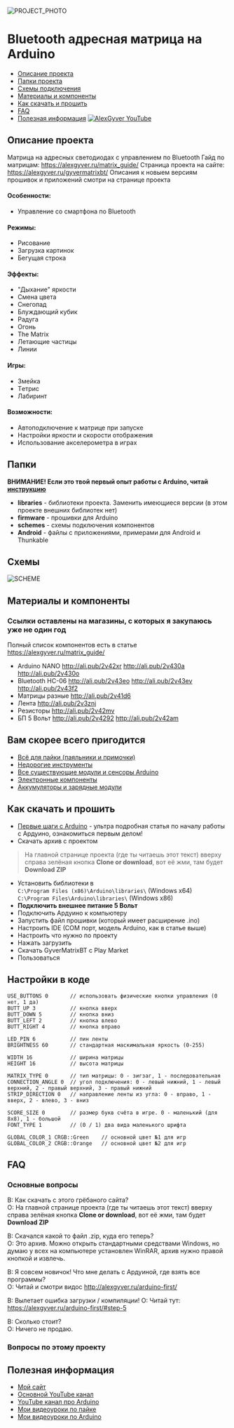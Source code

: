 ![PROJECT_PHOTO](https://github.com/AlexGyver/GyverMatrixBT/blob/master/proj_img.jpg)
# Bluetooth адресная матрица на Arduino
* [Описание проекта](#chapter-0)
* [Папки проекта](#chapter-1)
* [Схемы подключения](#chapter-2)
* [Материалы и компоненты](#chapter-3)
* [Как скачать и прошить](#chapter-4)
* [FAQ](#chapter-5)
* [Полезная информация](#chapter-6)
[![AlexGyver YouTube](http://alexgyver.ru/git_banner.jpg)](https://www.youtube.com/channel/UCgtAOyEQdAyjvm9ATCi_Aig?sub_confirmation=1)

<a id="chapter-0"></a>
## Описание проекта
Матрица на адресных светодиодах с управлением по Bluetooth
Гайд по матрицам: https://alexgyver.ru/matrix_guide/
Страница проекта на сайте: https://alexgyver.ru/gyvermatrixbt/
Описания к новыем версиям прошивок и приложений смотри на странице проекта  
#### Особенности:
 - Управление со смартфона по Bluetooth
#### Режимы:
 - Рисование
 - Загрузка картинок
 - Бегущая строка  
#### Эффекты:
 - "Дыхание" яркости
 - Смена цвета
 - Снегопад
 - Блуждающий кубик
 - Радуга
 - Огонь
 - The Matrix
 - Летающие частицы
 - Линии  
#### Игры:
 - Змейка
 - Tетриc
 - Лабиринт  
#### Возможности:
- Автоподключение к матрице при запуске
- Настройки яркости и скорости отображения
- Использование акселерометра в играх

<a id="chapter-1"></a>
## Папки
**ВНИМАНИЕ! Если это твой первый опыт работы с Arduino, читай [инструкцию](#chapter-4)**
- **libraries** - библиотеки проекта. Заменить имеющиеся версии (в этом проекте внешних библиотек нет)
- **firmware** - прошивки для Arduino
- **schemes** - схемы подключения компонентов
- **Android** - файлы с приложениями, примерами для Android и Thunkable

<a id="chapter-2"></a>
## Схемы
![SCHEME](https://github.com/AlexGyver/GyverMatrixBT/blob/master/schemes/scheme.jpg)

<a id="chapter-3"></a>
## Материалы и компоненты
### Ссылки оставлены на магазины, с которых я закупаюсь уже не один год
Полный список компонентов есть в статье https://alexgyver.ru/matrix_guide/
- Arduino NANO http://ali.pub/2v42xr  http://ali.pub/2v430a  http://ali.pub/2v430o
- Bluetooth HC-06 http://ali.pub/2v43eo  http://ali.pub/2v43ev  http://ali.pub/2v43f2
- Матрицы разные http://ali.pub/2v41d6
- Лента http://ali.pub/2v3znj
- Резисторы http://ali.pub/2v42mv
- БП 5 Вольт http://ali.pub/2v4292  http://ali.pub/2v42am

## Вам скорее всего пригодится
* [Всё для пайки (паяльники и примочки)](http://alexgyver.ru/all-for-soldering/)
* [Недорогие инструменты](http://alexgyver.ru/my_instruments/)
* [Все существующие модули и сенсоры Arduino](http://alexgyver.ru/arduino_shop/)
* [Электронные компоненты](http://alexgyver.ru/electronics/)
* [Аккумуляторы и зарядные модули](http://alexgyver.ru/18650/)

<a id="chapter-4"></a>
## Как скачать и прошить
* [Первые шаги с Arduino](http://alexgyver.ru/arduino-first/) - ультра подробная статья по началу работы с Ардуино, ознакомиться первым делом!
* Скачать архив с проектом
> На главной странице проекта (где ты читаешь этот текст) вверху справа зелёная кнопка **Clone or download**, вот её жми, там будет **Download ZIP**
* Установить библиотеки в  
`C:\Program Files (x86)\Arduino\libraries\` (Windows x64)  
`C:\Program Files\Arduino\libraries\` (Windows x86)
* **Подключить внешнее питание 5 Вольт**
* Подключить Ардуино к компьютеру
* Запустить файл прошивки (который имеет расширение .ino)
* Настроить IDE (COM порт, модель Arduino, как в статье выше)
* Настроить что нужно по проекту
* Нажать загрузить
* Скачать GyverMatrixBT с Play Market
* Пользоваться  

## Настройки в коде
    USE_BUTTONS 0       // использовать физические кнопки управления (0 нет, 1 да)
    BUTT_UP 3           // кнопка вверх
    BUTT_DOWN 5         // кнопка вниз
    BUTT_LEFT 2         // кнопка влево
    BUTT_RIGHT 4        // кнопка вправо

    LED_PIN 6           // пин ленты
    BRIGHTNESS 60       // стандартная маскимальная яркость (0-255)

    WIDTH 16            // ширина матрицы
    HEIGHT 16           // высота матрицы

    MATRIX_TYPE 0       // тип матрицы: 0 - зигзаг, 1 - последовательная
    CONNECTION_ANGLE 0  // угол подключения: 0 - левый нижний, 1 - левый верхний, 2 - правый верхний, 3 - правый нижний
    STRIP_DIRECTION 0   // направление ленты из угла: 0 - вправо, 1 - вверх, 2 - влево, 3 - вниз

    SCORE_SIZE 0        // размер букв счёта в игре. 0 - маленький (для 8х8), 1 - большой
    FONT_TYPE 1			// (0 / 1) два вида маленького шрифта

    GLOBAL_COLOR_1 CRGB::Green    // основной цвет №1 для игр
    GLOBAL_COLOR_2 CRGB::Orange   // основной цвет №2 для игр
	
<a id="chapter-5"></a>
## FAQ
### Основные вопросы
В: Как скачать с этого грёбаного сайта?  
О: На главной странице проекта (где ты читаешь этот текст) вверху справа зелёная кнопка **Clone or download**, вот её жми, там будет **Download ZIP**

В: Скачался какой то файл .zip, куда его теперь?  
О: Это архив. Можно открыть стандартными средствами Windows, но думаю у всех на компьютере установлен WinRAR, архив нужно правой кнопкой и извлечь.

В: Я совсем новичок! Что мне делать с Ардуиной, где взять все программы?  
О: Читай и смотри видос http://alexgyver.ru/arduino-first/

В: Вылетает ошибка загрузки / компиляции!
О: Читай тут: https://alexgyver.ru/arduino-first/#step-5

В: Сколько стоит?  
О: Ничего не продаю.

### Вопросы по этому проекту

<a id="chapter-6"></a>
## Полезная информация
* [Мой сайт](http://alexgyver.ru/)
* [Основной YouTube канал](https://www.youtube.com/channel/UCgtAOyEQdAyjvm9ATCi_Aig?sub_confirmation=1)
* [YouTube канал про Arduino](https://www.youtube.com/channel/UC4axiS76D784-ofoTdo5zOA?sub_confirmation=1)
* [Мои видеоуроки по пайке](https://www.youtube.com/playlist?list=PLOT_HeyBraBuMIwfSYu7kCKXxQGsUKcqR)
* [Мои видеоуроки по Arduino](http://alexgyver.ru/arduino_lessons/)